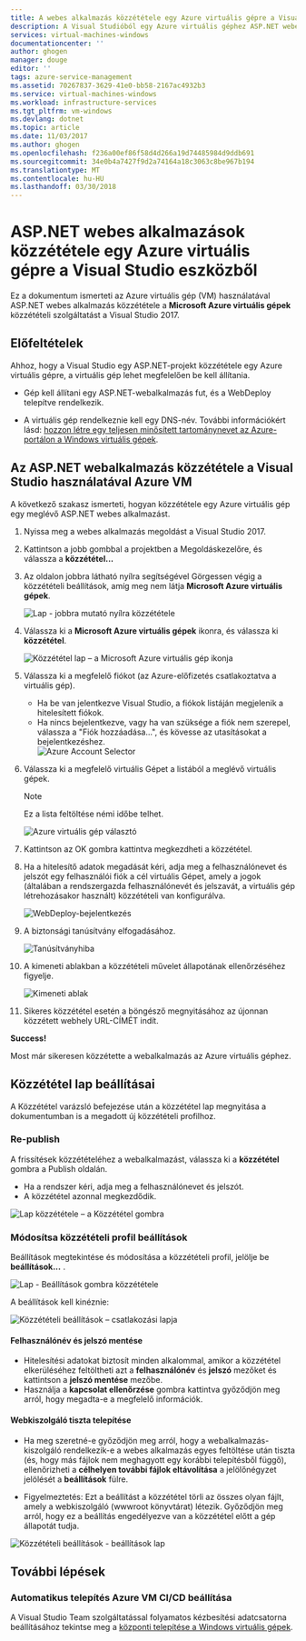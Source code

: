 ```yaml
---
title: A webes alkalmazás közzététele egy Azure virtuális gépre a Visual Studio eszközből |} Microsoft Docs
description: A Visual Studióból egy Azure virtuális géphez ASP.NET webes alkalmazás közzététele
services: virtual-machines-windows
documentationcenter: ''
author: ghogen
manager: douge
editor: ''
tags: azure-service-management
ms.assetid: 70267837-3629-41e0-bb58-2167ac4932b3
ms.service: virtual-machines-windows
ms.workload: infrastructure-services
ms.tgt_pltfrm: vm-windows
ms.devlang: dotnet
ms.topic: article
ms.date: 11/03/2017
ms.author: ghogen
ms.openlocfilehash: f236a00ef86f58d4d266a19d74485984d9ddb691
ms.sourcegitcommit: 34e0b4a7427f9d2a74164a18c3063c8be967b194
ms.translationtype: MT
ms.contentlocale: hu-HU
ms.lasthandoff: 03/30/2018
---
```

# <a name="publish-an-aspnet-web-app-to-an-azure-vm-from-visual-studio"></a>ASP.NET webes alkalmazások közzététele egy Azure virtuális gépre a Visual Studio eszközből

Ez a dokumentum ismerteti az Azure virtuális gép (VM) használatával ASP.NET webes alkalmazás közzététele a **Microsoft Azure virtuális gépek** közzétételi szolgáltatást a Visual Studio 2017.  

## <a name="prerequisites"></a>Előfeltételek
Ahhoz, hogy a Visual Studio egy ASP.NET-projekt közzététele egy Azure virtuális gépre, a virtuális gép lehet megfelelően be kell állítania.

- Gép kell állítani egy ASP.NET-webalkalmazás fut, és a WebDeploy telepítve rendelkezik.

- A virtuális gép rendelkeznie kell egy DNS-név. További információkért lásd: [hozzon létre egy teljesen minősített tartománynevet az Azure-portálon a Windows virtuális gépek](portal-create-fqdn.md).

## <a name="publish-your-aspnet-web-app-to-the-azure-vm-using-visual-studio"></a>Az ASP.NET webalkalmazás közzététele a Visual Studio használatával Azure VM
A következő szakasz ismerteti, hogyan közzététele egy Azure virtuális gép egy meglévő ASP.NET webes alkalmazást.

1. Nyissa meg a webes alkalmazás megoldást a Visual Studio 2017.
2. Kattintson a jobb gombbal a projektben a Megoldáskezelőre, és válassza a **közzététel...**
3. Az oldalon jobbra látható nyílra segítségével Görgessen végig a közzétételi beállítások, amíg meg nem látja **Microsoft Azure virtuális gépek**.  

   ![Lap - jobbra mutató nyílra közzététele]

4. Válassza ki a **Microsoft Azure virtuális gépek** ikonra, és válassza ki **közzététel**.

   ![Közzététel lap – a Microsoft Azure virtuális gép ikonja]

5. Válassza ki a megfelelő fiókot (az Azure-előfizetés csatlakoztatva a virtuális gép).  
   - Ha be van jelentkezve Visual Studio, a fiókok listáján megjelenik a hitelesített fiókok.  
   - Ha nincs bejelentkezve, vagy ha van szüksége a fiók nem szerepel, válassza a "Fiók hozzáadása...", és kövesse az utasításokat a bejelentkezéshez.  
   ![Azure Account Selector]  

6. Válassza ki a megfelelő virtuális Gépet a listából a meglévő virtuális gépek.

   > [!Note]
   > Ez a lista feltöltése némi időbe telhet.

   ![Azure virtuális gép választó]

7. Kattintson az OK gombra kattintva megkezdheti a közzététel.

8. Ha a hitelesítő adatok megadását kéri, adja meg a felhasználónevet és jelszót egy felhasználói fiók a cél virtuális Gépet, amely a jogok (általában a rendszergazda felhasználónevét és jelszavát, a virtuális gép létrehozásakor használt) közzétételi van konfigurálva.  

   ![WebDeploy-bejelentkezés]

9. A biztonsági tanúsítvány elfogadásához.

   ![Tanúsítványhiba]

10. A kimeneti ablakban a közzétételi művelet állapotának ellenőrzéséhez figyelje.

    ![Kimeneti ablak]

11. Sikeres közzététel esetén a böngésző megnyitásához az újonnan közzétett webhely URL-CÍMÉT indít.

**Success!**

Most már sikeresen közzétette a webalkalmazás az Azure virtuális géphez.

## <a name="publish-page-options"></a>Közzététel lap beállításai

A Közzététel varázsló befejezése után a közzététel lap megnyitása a dokumentumban is a megadott új közzétételi profilhoz.

### <a name="re-publish"></a>Re-publish

A frissítések közzétételéhez a webalkalmazást, válassza ki a **közzététel** gombra a Publish oldalán.  
- Ha a rendszer kéri, adja meg a felhasználónevet és jelszót.  
- A közzététel azonnal megkezdődik.

![Lap közzététele – a Közzététel gombra]

### <a name="modify-publish-profile-settings"></a>Módosítsa közzétételi profil beállítások

Beállítások megtekintése és módosítása a közzétételi profil, jelölje be **beállítások...** .  

![Lap - Beállítások gombra közzététele]

A beállítások kell kinéznie:  

![Közzétételi beállítások – csatlakozási lapja]

#### <a name="save-user-name-and-password"></a>Felhasználónév és jelszó mentése
- Hitelesítési adatokat biztosít minden alkalommal, amikor a közzététel elkerüléséhez feltöltheti azt a **felhasználónév** és **jelszó** mezőket és kattintson a **jelszó mentése** mezőbe.
- Használja a **kapcsolat ellenőrzése** gombra kattintva győződjön meg arról, hogy megadta-e a megfelelő információk.

#### <a name="deploy-to-clean-web-server"></a>Webkiszolgáló tiszta telepítése

- Ha meg szeretné-e győződjön meg arról, hogy a webalkalmazás-kiszolgáló rendelkezik-e a webes alkalmazás egyes feltöltése után tiszta (és, hogy más fájlok nem meghagyott egy korábbi telepítésből függő), ellenőrizheti a **célhelyen további fájlok eltávolítása** a jelölőnégyzet jelölését a **beállítások** fülre.

- Figyelmeztetés: Ezt a beállítást a közzététel törli az összes olyan fájlt, amely a webkiszolgáló (wwwroot könyvtárat) létezik. Győződjön meg arról, hogy ez a beállítás engedélyezve van a közzététel előtt a gép állapotát tudja. 

![Közzétételi beállítások - beállítások lap]

## <a name="next-steps"></a>További lépések

### <a name="set-up-cicd-for-automated-deployment-to-azure-vm"></a>Automatikus telepítés Azure VM CI/CD beállítása

A Visual Studio Team szolgáltatással folyamatos kézbesítési adatcsatorna beállításához tekintse meg a [központi telepítése a Windows virtuális gépek](https://docs.microsoft.com/vsts/build-release/apps/cd/deploy-webdeploy-iis-deploygroups).

[VM Overview - DNS Name]: ../../../includes/media/publish-web-app-from-visual-studio/VMOverviewDNSName.png
[IP Address Config - DNS Name]: ../../../includes/media/publish-web-app-from-visual-studio/IPAddressConfigDNSName.png
[VM Overview - DNS Configured]: ../../../includes/media/publish-web-app-from-visual-studio/VMOverviewDNSConfigured.png
[Lap - jobbra mutató nyílra közzététele]: ../../../includes/media/publish-web-app-from-visual-studio/PublishPageRightArrow.png
[Közzététel lap – a Microsoft Azure virtuális gép ikonja]: ../../../includes/media/publish-web-app-from-visual-studio/PublishPageMicrosoftAzureVirtualMachineIcon.png
[Azure Account Selector]: ../../../includes/media/publish-web-app-from-visual-studio/ChooseVM-SelectAccount.png
[Azure virtuális gép választó]: ../../../includes/media/publish-web-app-from-visual-studio/ChooseVM-SelectVM.png
[WebDeploy-bejelentkezés]: ../../../includes/media/publish-web-app-from-visual-studio/WebDeployLogin.png
[Tanúsítványhiba]: ../../../includes/media/publish-web-app-from-visual-studio/CertificateError.png
[Kimeneti ablak]: ../../../includes/media/publish-web-app-from-visual-studio/OutputWindow.png
[Lap közzététele – a Közzététel gombra]: ../../../includes/media/publish-web-app-from-visual-studio/PublishPagePublishButton.png
[Lap - Beállítások gombra közzététele]: ../../../includes/media/publish-web-app-from-visual-studio/PublishPageSettingsButton.png
[Közzétételi beállítások – csatlakozási lapja]: ../../../includes/media/publish-web-app-from-visual-studio/PublishSettingsConnectionPage.png
[Közzétételi beállítások - beállítások lap]: ../../../includes/media/publish-web-app-from-visual-studio/PublishSettingsSettingsPage.png
